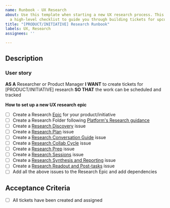 ```yaml
---
name: Runbook - UX Research
about: Use this template when starting a new UX research process. This will create
  a high-level checklist to guide you through building tickets for upcoming sprints.
title: "[PRODUCT/INITIATIVE] Research Runbook"
labels: UX, Research
assignees: ''

---
```


## Description

### User story
**AS A** Researcher or Product Manager
**I WANT** to create tickets for [PRODUCT/INITIATIVE] research
**SO THAT** the work can be scheduled and tracked

**How to set up a new UX research epic**
- [ ] Create a Research [Epic](https://github.com/department-of-veterans-affairs/va.gov-cms/issues/new?assignees=&labels=Epic%2C+Needs+refining&template=cms-epic.md&title=%3CInsert+summary+of+epic%3E) for your product/initiative
- [ ] Create a Research Folder following [Platform's Research guidance](https://depo-platform-documentation.scrollhelp.site/research-design/research-checklist#ResearchChecklist-1.Planningforresearch)
- [ ] Create a [Research Discovery](https://github.com/department-of-veterans-affairs/va.gov-cms/blob/main/.github/ISSUE_TEMPLATE/research-discovery.md) issue
- [ ] Create a [Research Plan](https://github.com/department-of-veterans-affairs/va.gov-cms/blob/main/.github/ISSUE_TEMPLATE/research-plan.md) issue
- [ ] Create a [Research Conversation Guide](https://github.com/department-of-veterans-affairs/va.gov-cms/blob/main/.github/ISSUE_TEMPLATE/research-conversation-guide.md) issue
- [ ] Create a [Research Collab Cycle](https://github.com/department-of-veterans-affairs/va.gov-cms/blob/main/.github/ISSUE_TEMPLATE/research-collab-cycle.md) issue
- [ ] Create a [Research Prep](https://github.com/department-of-veterans-affairs/va.gov-cms/blob/main/.github/ISSUE_TEMPLATE/research-prep.md) issue
- [ ] Create a [Research Sessions](https://github.com/department-of-veterans-affairs/va.gov-cms/blob/main/.github/ISSUE_TEMPLATE/research-sessions.md) issue
- [ ] Create a [Research Synthesis and Reporting](https://github.com/department-of-veterans-affairs/va.gov-cms/blob/main/.github/ISSUE_TEMPLATE/research-synthesis-and-reporting.md) issue
- [ ] Create a [Research Readout and Post-tasks](https://github.com/department-of-veterans-affairs/va.gov-cms/blob/main/.github/ISSUE_TEMPLATE/research-readout-and-post-tasks.md) issue
- [ ] Add all the above issues to the Research Epic and add dependencies

## Acceptance Criteria
- [ ] All tickets have been created and assigned
